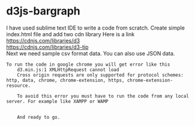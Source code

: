 # d3js-bargraph

I have used sublime text IDE to write a code from scratch.
Create simple index.html file and add two cdn library
  Here is a link
      https://cdnjs.com/libraries/d3
      <br/>
      https://cdnjs.com/libraries/d3-tip
      <br/>
      Next we need sample csv format data. You can also use JSON data.
      
    To run the code in google chrome you will get error like this
        d3.min.js:1 XMLHttpRequest cannot load
        Cross origin requests are only supported for protocol schemes: http, data, chrome, chrome-extension, https, chrome-extension-resource.
        
        To avoid this error you must have to run the code from any local server. For example like XAMPP or WAMP
        
        
        And ready to go.
    
